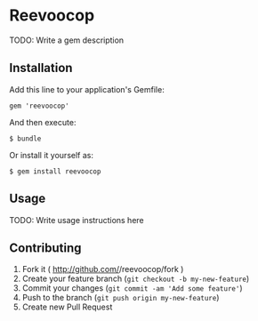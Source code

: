 # Reevoocop

TODO: Write a gem description

## Installation

Add this line to your application's Gemfile:

    gem 'reevoocop'

And then execute:

    $ bundle

Or install it yourself as:

    $ gem install reevoocop

## Usage

TODO: Write usage instructions here

## Contributing

1. Fork it ( http://github.com/<my-github-username>/reevoocop/fork )
2. Create your feature branch (`git checkout -b my-new-feature`)
3. Commit your changes (`git commit -am 'Add some feature'`)
4. Push to the branch (`git push origin my-new-feature`)
5. Create new Pull Request
